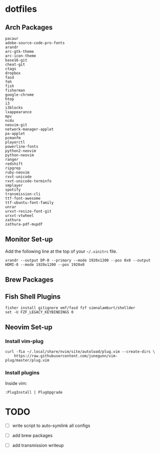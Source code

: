 # dotfiles

## Arch Packages
```
pacaur
adobe-source-code-pro-fonts
arandr
arc-gtk-theme
arc-icon-theme
base16-git
cheat-git
ctags
dropbox
fasd
feh
fish
fisherman
google-chrome
htop
i3
i3blocks
lxappearance
mpv
ncdu
neovim-git
network-manager-applet
pa-applet
pcmanfm
playerctl
powerline-fonts
python2-neovim
python-neovim
ranger
redshift
ripgrep
ruby-neovim
rxvt-unicode
rxvt-unicode-terminfo
smplayer
spotify
transmission-cli
ttf-font-awesome
ttf-ubuntu-font-family
unrar
urxvt-resize-font-git
urxvt-vtwheel
zathura
zathura-pdf-mupdf
```

## Monitor Set-up
Add the following line at the top of your `~/.xinitrc` file.
```
xrandr --output DP-0 --primary --mode 1920x1200 --pos 0x0 --output HDMI-0 --mode 1920x1200 --pos 1920x0
```

## Brew Packages

## Fish Shell Plugins
```
fisher install gitignore omf/fasd fzf simnalamburt/shellder
set -U FZF_LEGACY_KEYBINDINGS 0
```

## Neovim Set-up
### Install vim-plug
```
curl -fLo ~/.local/share/nvim/site/autoload/plug.vim --create-dirs \
    https://raw.githubusercontent.com/junegunn/vim-plug/master/plug.vim
```
### Install plugins
Inside vim:
```
:PlugInstall | PlugUpgrade
```

# TODO
  - [ ] write script to auto-symlink all configs
  - [ ] add brew packages
  - [ ] add transmission writeup

